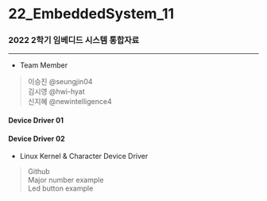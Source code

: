 # 22_EmbeddedSystem_11
### 2022 2학기 임베디드 시스템 통합자료
---
- Team Member
> 이승진 @seungjin04  
> 김시영 @hwi-hyat  
> 신지혜 @newintelligence4  

#### Device Driver 01

#### Device Driver 02
- Linux Kernel & Character Device Driver
> Github  
> Major number example  
> Led button example
